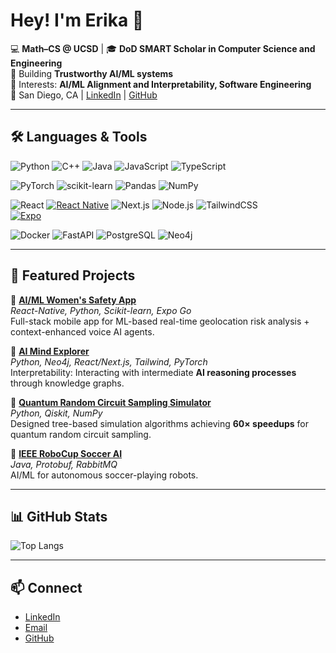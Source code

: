 # Hey! I'm Erika 👋  

💻 **Math–CS @ UCSD** | 🎓 **DoD SMART Scholar in Computer Science and Engineering**  
🔬 Building **Trustworthy AI/ML systems**  
🚀 Interests: **AI/ML Alignment and Interpretability, Software Engineering**  
📍 San Diego, CA | [LinkedIn](https://www.linkedin.com/in/erika-lee-890446200/) | [GitHub](https://github.com/erikaleeey)  

---

## 🛠 Languages & Tools  

![Python](https://img.shields.io/badge/Python-3776AB?style=flat&logo=python&logoColor=white)
![C++](https://img.shields.io/badge/C++-00599C?style=flat&logo=c%2B%2B&logoColor=white)
![Java](https://img.shields.io/badge/Java-007396?style=flat&logo=openjdk&logoColor=white)
![JavaScript](https://img.shields.io/badge/JavaScript-F7DF1E?style=flat&logo=javascript&logoColor=black)
![TypeScript](https://img.shields.io/badge/TypeScript-3178C6?style=flat&logo=typescript&logoColor=white)  

![PyTorch](https://img.shields.io/badge/PyTorch-EE4C2C?style=flat&logo=pytorch&logoColor=white)
![scikit-learn](https://img.shields.io/badge/scikit--learn-F7931E?style=flat&logo=scikit-learn&logoColor=white)
![Pandas](https://img.shields.io/badge/Pandas-150458?style=flat&logo=pandas&logoColor=white)
![NumPy](https://img.shields.io/badge/NumPy-013243?style=flat&logo=numpy&logoColor=white)  

![React](https://img.shields.io/badge/React-20232A?style=flat&logo=react&logoColor=61DAFB)
[![React Native](https://img.shields.io/badge/React_Native-%2320232a.svg?logo=react&logoColor=%2361DAFB)](#)
![Next.js](https://img.shields.io/badge/Next.js-000000?style=flat&logo=next.js&logoColor=white)
![Node.js](https://img.shields.io/badge/Node.js-339933?style=flat&logo=node.js&logoColor=white)
![TailwindCSS](https://img.shields.io/badge/Tailwind_CSS-38B2AC?style=flat&logo=tailwind-css&logoColor=white)  
[![Expo](https://img.shields.io/badge/Expo-000020?logo=expo&logoColor=fff)](#)


![Docker](https://img.shields.io/badge/Docker-2496ED?style=flat&logo=docker&logoColor=white)
![FastAPI](https://img.shields.io/badge/FastAPI-009688?style=flat&logo=fastapi&logoColor=white)
![PostgreSQL](https://img.shields.io/badge/PostgreSQL-4169E1?style=flat&logo=postgresql&logoColor=white)
![Neo4j](https://img.shields.io/badge/Neo4j-008CC1?style=flat&logo=neo4j&logoColor=white)  

---

## 📌 Featured Projects  
🔹 [**AI/ML Women's Safety App**](https://github.com/erikaleeey/calhacks_womens_safety)  
*React-Native, Python, Scikit-learn, Expo Go*  
Full-stack mobile app for ML-based real-time geolocation risk analysis + context-enhanced voice AI agents. 

🔹 [**AI Mind Explorer**](https://github.com/erikaleeey/ai-mind-explorer)  
*Python, Neo4j, React/Next.js, Tailwind, PyTorch*  
Interpretability: Interacting with intermediate **AI reasoning processes** through knowledge graphs.

🔹 [**Quantum Random Circuit Sampling Simulator**](https://github.com/ilovelogic/Pauli-Path-Method)  
*Python, Qiskit, NumPy*  
Designed tree-based simulation algorithms achieving **60× speedups** for quantum random circuit sampling.  

🔹 [**IEEE RoboCup Soccer AI**](https://github.com/IEEE-TritonsRCSC/robocup-software)  
*Java, Protobuf, RabbitMQ*  
AI/ML for autonomous soccer-playing robots.  

---

## 📊 GitHub Stats  

![Top Langs](https://github-readme-stats.vercel.app/api/top-langs/?username=erikaleeey&layout=compact&theme=tokyonight)  

---

## 📫 Connect  
- [LinkedIn](https://www.linkedin.com/in/erika-lee-890446200/)  
- [Email](mailto:erl015@ucsd.edu)  
- [GitHub](https://github.com/erikaleeey)  
